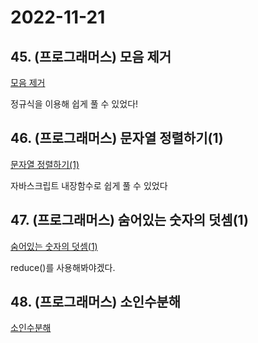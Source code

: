 # 2022-11-21

## 45. (프로그래머스) 모음 제거

[모음 제거](https://school.programmers.co.kr/learn/courses/30/lessons/120849)

정규식을 이용해 쉽게 풀 수 있었다!

## 46. (프로그래머스) 문자열 정렬하기(1)

[문자열 정렬하기(1)](https://school.programmers.co.kr/learn/courses/30/lessons/120850)

자바스크립트 내장함수로 쉽게 풀 수 있었다

## 47. (프로그래머스) 숨어있는 숫자의 덧셈(1)

[숨어있는 숫자의 덧셈(1)](https://school.programmers.co.kr/learn/courses/30/lessons/120851)

reduce()를 사용해봐야겠다.

## 48. (프로그래머스) 소인수분해

[소인수분해](https://school.programmers.co.kr/learn/courses/30/lessons/120852)
